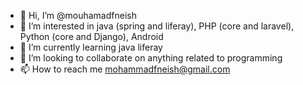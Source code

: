 - 👋 Hi, I’m @mouhamadfneish
- 👀 I’m interested in java (spring and liferay), PHP (core and laravel), Python (core and Django), Android
- 🌱 I’m currently learning java liferay
- 💞️ I’m looking to collaborate on anything related to programming
- 📫 How to reach me mohammadfneish@gmail.com
